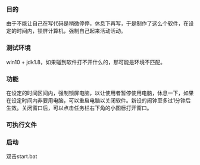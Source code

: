 ### 目的
由于不能让自己在写代码是稍微停停，休息下再写，于是制作了这么个软件，在设定的时间内，锁屏计算机，强制自己起来活动活动。

### 测试环境
win10 + jdk1.8，如果碰到软件打不开什么的，那可能是环境不匹配。

### 功能
在设定的时间区间内，强制锁屏电脑，以让使用者暂停使用电脑，休息一下，如果在设定时间内非要用电脑，可以重启电脑以关闭软件。新设的闹钟至多过1分钟后生效。关闭窗口后，可以点击任务栏右下角的小图标打开窗口。

### 可执行文件


### 启动
双击start.bat


